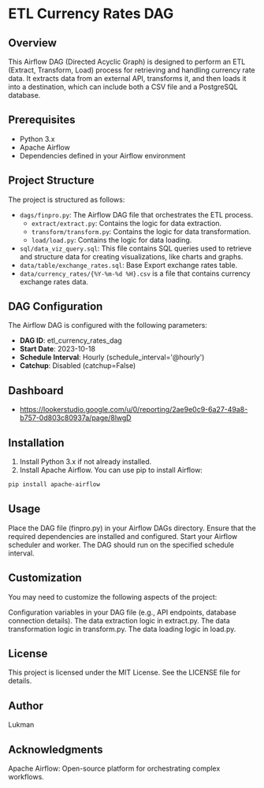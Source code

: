# ETL Currency Rates DAG

## Overview

This Airflow DAG (Directed Acyclic Graph) is designed to perform an ETL (Extract, Transform, Load) process for retrieving and handling currency rate data. It extracts data from an external API, transforms it, and then loads it into a destination, which can include both a CSV file and a PostgreSQL database.

## Prerequisites

- Python 3.x
- Apache Airflow
- Dependencies defined in your Airflow environment

## Project Structure

The project is structured as follows:

- `dags/finpro.py`: The Airflow DAG file that orchestrates the ETL process.
  - `extract/extract.py`: Contains the logic for data extraction.
  - `transform/transform.py`: Contains the logic for data transformation.
  - `load/load.py`: Contains the logic for data loading.
- `sql/data_viz_query.sql`: This file contains SQL queries used to retrieve and structure data for creating visualizations, like charts and graphs.
- `data/table/exchange_rates.sql`: Base Export exchange rates table.
- `data/currency_rates/{%Y-%m-%d %H}.csv` is a file that contains currency exchange rates data.

## DAG Configuration

The Airflow DAG is configured with the following parameters:

- **DAG ID**: etl_currency_rates_dag
- **Start Date**: 2023-10-18
- **Schedule Interval**: Hourly (schedule_interval='@hourly')
- **Catchup**: Disabled (catchup=False)

## Dashboard
- https://lookerstudio.google.com/u/0/reporting/2ae9e0c9-6a27-49a8-b757-0d803c80937a/page/8lwgD

## Installation

1. Install Python 3.x if not already installed.
2. Install Apache Airflow. You can use pip to install Airflow:

```bash
pip install apache-airflow
```

## Usage
Place the DAG file (finpro.py) in your Airflow DAGs directory.
Ensure that the required dependencies are installed and configured.
Start your Airflow scheduler and worker.
The DAG should run on the specified schedule interval.

## Customization
You may need to customize the following aspects of the project:

Configuration variables in your DAG file (e.g., API endpoints, database connection details).
The data extraction logic in extract.py.
The data transformation logic in transform.py.
The data loading logic in load.py.

## License
This project is licensed under the MIT License. See the LICENSE file for details.

## Author
Lukman

## Acknowledgments
Apache Airflow: Open-source platform for orchestrating complex workflows.
